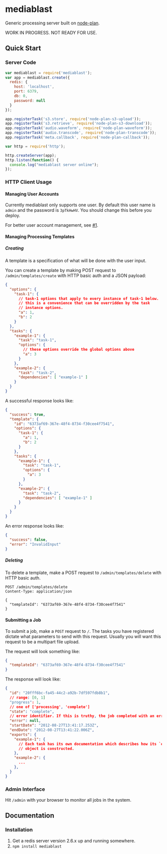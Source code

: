 # mediablast
Generic processing server built on [node-plan](https://github.com/superjoe30/node-plan).

WORK IN PROGRESS. NOT READY FOR USE.

## Quick Start

### Server Code

```js
var mediablast = require('mediablast');
var app = mediablast.create({
  redis: {
    host: 'localhost',
    port: 6379,
    db: 0,
    password: null
  }
});

app.registerTask('s3.store', require('node-plan-s3-upload'));
app.registerTask('s3.retrieve', require('node-plan-s3-download'));
app.registerTask('audio.waveform', require('node-plan-waveform'));
app.registerTask('audio.transcode', require('node-plan-transcode'));
app.registerTask('meta.callback', require('node-plan-callback'));

var http = require('http');

http.createServer(app);
http.listen(function() {
  console.log("mediablast server online");
});
```

### HTTP Client Usage

#### Managing User Accounts

Currently mediablast only supports one user. By default this user name is `admin`
and the password is `3pTkHwHV`. You should change this before you deploy.

For better user account management, see [#1](https://github.com/superjoe30/mediablast/issues/1).

#### Managing Processing Templates

##### Creating

A template is a specification of what will be done with the user input.

You can create a template by making POST request to `/admin/templates/create`
with HTTP basic auth and a JSON payload:

```json
{
  "options": {
    "task-1": {
      // task-1 options that apply to every instance of task-1 below.
      // this is a convenience that can be overridden by the task
      // instance options.
      "a": 1,
      "b": 2
    }
  },
  "tasks": {
    "example-1": {
      "task": "task-1",
      "options": {
        // these options override the global options above
        "a": 3
      }
    },
    "example-2": {
      "task": "task-2",
      "dependencies": [ "example-1" ]
    }
  }
}
```

A successful response looks like:

```json
{
  "success": true,
  "template": {
    "id": "6373af69-367e-48f4-8734-f30cee4f7541",
    "options": {
      "task-1": {
        "a": 1,
        "b": 2
      }
    },
    "tasks": {
      "example-1": {
        "task": "task-1",
        "options": {
          "a": 3
        }
      },
      "example-2": {
        "task": "task-2",
        "dependencies": [ "example-1" ]
      }
    }
  }
}
```

An error response looks like:

```json
{
  "success": false,
  "error": "InvalidInput"
}
```

##### Deleting

To delete a template, make a POST request to `/admin/templates/delete` with
HTTP basic auth.

```
POST /admin/templates/delete
Content-Type: application/json

{
  "templateId": "6373af69-367e-48f4-8734-f30cee4f7541"
}
```

#### Submitting a Job

To submit a job, make a `POST` request to `/`. The tasks you have registered
dictate what parameters to send with this request. Usually you will want
this request to be a multipart file upload.

The request will look something like:

```json
{
  "templateId": "6373af69-367e-48f4-8734-f30cee4f7541"
}
```

The response will look like:

```json
{
  "id": "20fff6bc-fa45-44c2-a92b-7df597fdb8b1",
  // range: [0, 1]
  "progress": 1,
  // one of ['processing', 'complete']
  "state": "complete",
  // error identifier. If this is truthy, the job completed with an error.
  "error": null,
  "startDate": "2012-08-27T13:41:17.253Z",
  "endDate": "2012-08-27T13:41:22.006Z",
  "exports": {
    "example-1": {
      // Each task has its own documentation which describes how its `exports`
      // object is constructed.
    },
    "example-2": {
      ...
    },
  }
}
```


### Admin Interface

Hit `/admin` with your browser to monitor all jobs in the system.

## Documentation

### Installation

 1. Get a redis server version 2.6.x up and running somewhere.
 2. `npm install mediablast`
